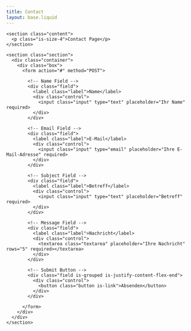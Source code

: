 ```yaml
---
title: Contact
layout: base.liquid
---
```

    <section class="content">
      <p class="is-size-4">Contact Page</p>
    </section>

    <section class="section">
      <div class="container">
        <div class="box">
          <form action="#" method="POST">
            
            <!-- Name Field -->
            <div class="field">
              <label class="label">Name</label>
              <div class="control">
                <input class="input" type="text" placeholder="Ihr Name" required>
              </div>
            </div>

            <!-- Email Field -->
            <div class="field">
              <label class="label">E-Mail</label>
              <div class="control">
                <input class="input" type="email" placeholder="Ihre E-Mail-Adresse" required>
              </div>
            </div>

            <!-- Subject Field -->
            <div class="field">
              <label class="label">Betreff</label>
              <div class="control">
                <input class="input" type="text" placeholder="Betreff" required>
              </div>
            </div>

            <!-- Message Field -->
            <div class="field">
              <label class="label">Nachricht</label>
              <div class="control">
                <textarea class="textarea" placeholder="Ihre Nachricht" rows="5" required></textarea>
              </div>
            </div>

            <!-- Submit Button -->
            <div class="field is-grouped is-justify-content-flex-end">
              <div class="control">
                <button class="button is-link">Absenden</button>
              </div>
            </div>

          </form>
        </div>
      </div>
    </section>
